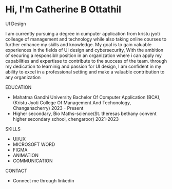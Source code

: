 # Hi, I'm Catherine B Ottathil
UI Design 

I am currently pursuing a degree in cumputer application from kristu jyoti colleage of management and technology while also taking online courses to further enhance my skills and knowledge. My goal is to gain valuable experiences in the fields of UI design and cybersecurity, With the ambition of securing a responsiblr position in an organization where i can apply my capabilities and expertisse to contribute to the success of the team. through my dedication to learninig and passion for UI design, I am confident in my ability to excel in a professional setting and make a valuable contribution to any organization

EDUCATION

   - Mahatma Gandhi University Bachelor Of Computer Application (BCA), (Kristu Jyoti College Of Management And Techonology, Changanacherry) 2023 - Present
   - Higher secondary, Bio Maths-science(St. theresas bethany convent higher secondary school, chengaroor) 2021-2023 

SKILLS
   - UI/UX
   - MICROSOFT WORD
   - FIGMA
   - ANIMATION
   - COMMUNICATION

CONTACT
 - Connect me through linkedin
